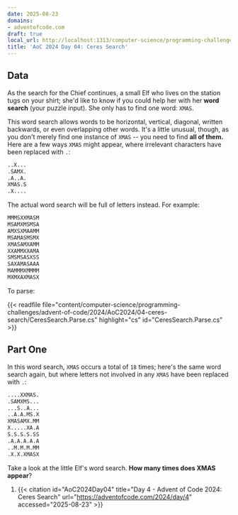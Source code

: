 ```yaml
---
date: 2025-08-23
domains:
- adventofcode.com
draft: true
local_url: http://localhost:1313/computer-science/programming-challenges/advent-of-code/2024/AoC2024/04-ceres-search/04-ceres-search/
title: 'AoC 2024 Day 04: Ceres Search'
---
```


## Data

As the search for the Chief continues, a small Elf who lives on the station tugs
on your shirt; she'd like to know if you could help her with her **word search**
(your puzzle input). She only has to find one word: `XMAS`.

This word search allows words to be horizontal, vertical, diagonal, written
backwards, or even overlapping other words. It's a little unusual, though, as
you don't merely find one instance of `XMAS` -- you need to find **all of
them.** Here are a few ways `XMAS` might appear, where irrelevant characters
have been replaced with `.`:

```txt
..X...
.SAMX.
.A..A.
XMAS.S
.X....
```

The actual word search will be full of letters instead. For example:

```txt
MMMSXXMASM
MSAMXMSMSA
AMXSXMAAMM
MSAMASMSMX
XMASAMXAMM
XXAMMXXAMA
SMSMSASXSS
SAXAMASAAA
MAMMMXMMMM
MXMXAXMASX
```

To parse:

{{< readfile
  file="content/computer-science/programming-challenges/advent-of-code/2024/AoC2024/04-ceres-search/CeresSearch.Parse.cs"
  highlight="cs"
  id="CeresSearch.Parse.cs" >}}

## Part One

In this word search, `XMAS` occurs a total of `18` times; here's the same word
search again, but where letters not involved in any `XMAS` have been replaced
with `.`:

```txt
....XXMAS.
.SAMXMS...
...S..A...
..A.A.MS.X
XMASAMX.MM
X.....XA.A
S.S.S.S.SS
.A.A.A.A.A
..M.M.M.MM
.X.X.XMASX
```

Take a look at the little Elf's word search. **How many times does XMAS
appear**?

1. {{< citation
  id="AoC2024Day04"
  title="Day 4 - Advent of Code 2024: Ceres Search"
  url="https://adventofcode.com/2024/day/4"
  accessed="2025-08-23" >}}
